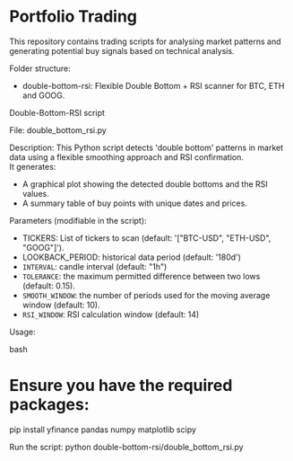# Portfolio Trading

This repository contains trading scripts for analysing market patterns and generating potential buy signals based on technical analysis.

Folder structure:

- double-bottom-rsi: Flexible Double Bottom + RSI scanner for BTC, ETH and GOOG.

Double-Bottom-RSI script

File: double_bottom_rsi.py

Description: This Python script detects 'double bottom' patterns in market data using a flexible smoothing approach and RSI confirmation.  
It generates:

- A graphical plot showing the detected double bottoms and the RSI values.
- A summary table of buy points with unique dates and prices.

Parameters (modifiable in the script):

- TICKERS: List of tickers to scan (default: '["BTC-USD", "ETH-USD", "GOOG"]').
- LOOKBACK_PERIOD: historical data period (default: '180d')
- `INTERVAL`: candle interval (default: "1h")
- `TOLERANCE`: the maximum permitted difference between two lows (default: 0.15).
- `SMOOTH_WINDOW`: the number of periods used for the moving average window (default: 10).
- `RSI_WINDOW`: RSI calculation window (default: 14)

Usage:

bash
# Ensure you have the required packages:
pip install yfinance pandas numpy matplotlib scipy

Run the script: python double-bottom-rsi/double_bottom_rsi.py
